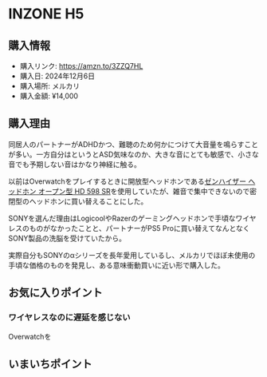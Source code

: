 # INZONE H5
## 購入情報
- 購入リンク: <https://amzn.to/3ZZQ7HL>
- 購入日: 2024年12月6日
- 購入場所: メルカリ
- 購入金額: ¥14,000
## 購入理由
同居人のパートナーがADHDかつ、難聴のため何かにつけて大音量を鳴らすことが多い。一方自分はというとASD気味なのか、大きな音にとても敏感で、小さな音でも予期しない音はかなり神経に触る。

以前はOverwatchをプレイするときに開放型ヘッドホンである[ゼンハイザー ヘッドホン オープン型 HD 598 SR](https://amzn.to/4fsbFkQ)を使用していたが、雑音で集中できないので密閉型のヘッドホンに買い替えることにした。

SONYを選んだ理由はLogicoolやRazerのゲーミングヘッドホンで手頃なワイヤレスのものがなかったことと、パートナーがPS5 Proに買い替えてなんとなくSONY製品の洗脳を受けていたから。

実際自分もSONYのαシリーズを長年愛用しているし、メルカリでほぼ未使用の手頃な価格のものを発見し、ある意味衝動買いに近い形で購入した。
## お気に入りポイント
### ワイヤレスなのに遅延を感じない
Overwatchを
## いまいちポイント
### 